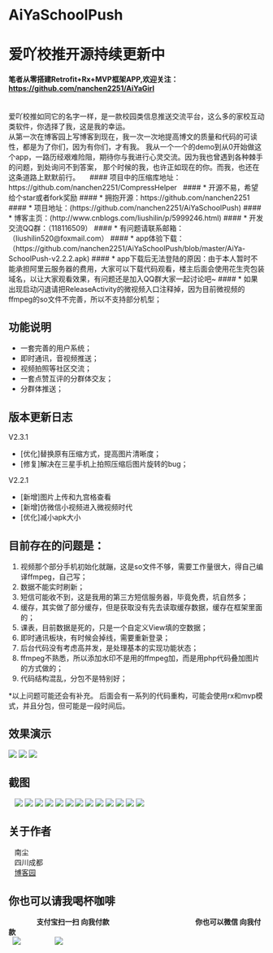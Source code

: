 # AiYaSchoolPush
# 爱吖校推开源持续更新中

#### 笔者从零搭建Retrofit+Rx+MVP框架APP,欢迎关注：https://github.com/nanchen2251/AiYaGirl
<br>
   爱吖校推如同它的名字一样，是一款校园类信息推送交流平台，这么多的家校互动类软件，你选择了我，这是我的幸运。<br>
从第一次在博客园上写博客到现在，我一次一次地提高博文的质量和代码的可读性，都是为了你们，因为有你们，才有我。
    我从一个一个的demo到从0开始做这个app，一路历经艰难险阻，期待你与我进行心灵交流。因为我也曾遇到各种棘手的问题，到处询问不到答案，
    那个时候的我，也许正如现在的你。而我，也还在这条道路上默默前行。
    
#### 项目中的压缩库地址：https://github.com/nanchen2251/CompressHelper
   
#### * 开源不易，希望给个star或者fork奖励
#### * 拥抱开源：https://github.com/nanchen2251
#### * 项目地址：(https://github.com/nanchen2251/AiYaSchoolPush)
#### * 博客主页：(http://www.cnblogs.com/liushilin/p/5999246.html)
#### * 开发交流QQ群：（118116509）
#### * 有问题请联系邮箱：（liushilin520@foxmail.com）
#### * app体验下载：（https://github.com/nanchen2251/AiYaSchoolPush/blob/master/AiYa-SchoolPush-v2.2.2.apk)
#### * app下载后无法登陆的原因：由于本人暂时不能承担阿里云服务器的费用，大家可以下载代码观看，楼主后面会使用花生壳包装域名，以让大家观看效果，有问题还是加入QQ群大家一起讨论吧~
#### * 如果出现启动闪退请把ReleaseActivity的微视频入口注释掉，因为目前微视频的ffmpeg的so文件不完善，所以不支持部分机型；

## 功能说明

- 一套完善的用户系统；
- 即时通讯，音视频推送；
- 视频拍照等社区交流；
- 一套点赞互评的分群体交友；
- 分群体推送；


## 版本更新日志

V2.3.1<br>
 * [优化]替换原有压缩方式，提高图片清晰度；
 * [修复]解决在三星手机上拍照压缩后图片旋转的bug；
 
V2.2.1<br>
 * [新增]图片上传和九宫格查看
 * [新增]仿微信小视频进入微视频时代
 * [优化]减小apk大小
 
## 目前存在的问题是：
1. 视频那个部分手机初始化就蹦，这是so文件不够，需要工作量很大，得自己编译ffmpeg，自己写；
2. 数据不能实时刷新；
3. 短信可能收不到，这是我用的第三方短信服务器，毕竟免费，坑自然多；
4. 缓存，其实做了部分缓存，但是获取没有先去读取缓存数据，缓存在框架里面的；
5. 课表，目前数据是死的，只是一个自定义View填的空数据；
6. 即时通讯板块，有时候会掉线，需要重新登录；
7. 后台代码没有考虑高并发，是处理基本的实现功能状态；
8. ffmpeg不熟悉，所以添加水印不是用的ffmpeg加，而是用php代码叠加图片的方式做的；
9. 代码结构混乱，分包不是特别好；


*以上问题可能还会有补充。
后面会有一系列的代码重构，可能会使用rx和mvp模式，并且分包，但可能是一段时间后。 

## 效果演示
![](https://github.com/nanchen2251/AiYaSchoolPush/blob/master/photo/GIF.gif)
![](https://github.com/nanchen2251/AiYaSchoolPush/blob/master/photo/GIF2.gif)
![](https://github.com/nanchen2251/AiYaSchoolPush/blob/master/photo/GIF3.gif)
## 截图<br>
    ![](https://github.com/nanchen2251/AiYaSchoolPush/blob/master/photo/screen1.jpg) 
    ![](https://github.com/nanchen2251/AiYaSchoolPush/blob/master/photo/screen2.jpg) 
    ![](https://github.com/nanchen2251/AiYaSchoolPush/blob/master/photo/screen3.jpg) 
    ![](https://github.com/nanchen2251/AiYaSchoolPush/blob/master/photo/screen4.jpg) 
    ![](https://github.com/nanchen2251/AiYaSchoolPush/blob/master/photo/screen5.jpg) 
    ![](https://github.com/nanchen2251/AiYaSchoolPush/blob/master/photo/screen6.jpg) 
    ![](https://github.com/nanchen2251/AiYaSchoolPush/blob/master/photo/screen7.jpg) 
    ![](https://github.com/nanchen2251/AiYaSchoolPush/blob/master/photo/screen8.jpg) 
    ![](https://github.com/nanchen2251/AiYaSchoolPush/blob/master/photo/screen9.jpg) 
    ![](https://github.com/nanchen2251/AiYaSchoolPush/blob/master/photo/screen10.jpg) 
    ![](https://github.com/nanchen2251/AiYaSchoolPush/blob/master/photo/screen11.jpg) 
    ![](https://github.com/nanchen2251/AiYaSchoolPush/blob/master/photo/screen12.jpg) 
    ![](https://github.com/nanchen2251/AiYaSchoolPush/blob/master/photo/screen13.jpg) 
    
## 关于作者
    南尘<br>
    四川成都<br>
    [博客园](http://www.cnblogs.com/liushilin/)
    
## 你也可以请我喝杯咖啡
               **支付宝扫一扫 向我付款**                                             **你也可以微信 向我付款**<br>
   ![](https://github.com/nanchen2251/AiYaSchoolPush/blob/master/photo/apay.png) 
                  ![](https://github.com/nanchen2251/AiYaSchoolPush/blob/master/photo/wxpay.png)

